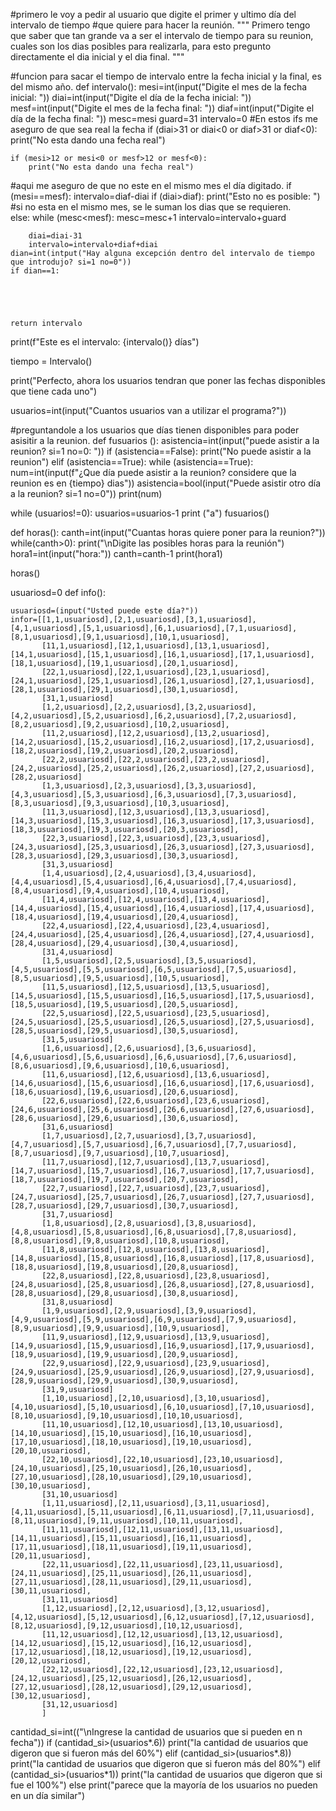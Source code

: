 #primero le voy a pedir al usuario que digite el primer y ultimo día del intervalo de tiempo
#que quiere para hacer la reunión.
"""
Primero tengo que saber que tan grande va a ser el intervalo de tiempo para su reunion, cuales son los dias posibles para realizarla,
para esto pregunto directamente el dia inicial y el dia final.
"""

#funcion para sacar el tiempo de intervalo entre la fecha inicial y la final, es del mismo año.
def intervalo():
    mesi=int(input("Digite el mes de la fecha inicial: "))
    diai=int(input("Digite el día de la fecha inicial: "))
    mesf=int(input("Digite el mes de la fecha final:  "))
    diaf=int(input("Digite el día de la fecha final:  "))
    mesc=mesi
    guard=31
    intervalo=0
#En estos ifs me aseguro de que sea real la fecha 
    if (diai>31 or diai<0 or diaf>31 or diaf<0):
        print("No esta dando una fecha real")
        
    if (mesi>12 or mesi<0 or mesf>12 or mesf<0):
        print("No esta dando una fecha real")
        
#aqui me aseguro de que no este en el mismo mes el día digitado.
    if (mesi==mesf):
        intervalo=diaf-diai
        if (diai>diaf):
           print("Esto no es posible: ")
#si no esta en el mismo mes, se le suman los dias que se requieren.        
    else:
        while (mesc<mesf):
            mesc=mesc+1
            intervalo=intervalo+guard
        
        diai=diai-31
        intervalo=intervalo+diaf+diai
    dian=int(intput("Hay alguna excepción dentro del intervalo de tiempo que introdujo? si=1 no=0"))
    if dian==1:
        
        



    return intervalo

print(f"Este es el intervalo: {intervalo()} días")

tiempo = Intervalo()


print("Perfecto, ahora los usuarios tendran que poner las fechas disponibles que tiene cada uno")


usuarios=int(input("Cuantos usuarios van a utilizar el programa?"))

#preguntandole a los usuarios que días tienen disponibles para poder asisitir a la reunion.
def fusuarios ():
    asistencia=int(input("puede asistir a la reunion? si=1 no=0: "))
    if (asistencia==False):
        print("No puede asistir a la reunion")
    elif (asistencia==True):
        while (asistencia==True):
            num=int(input(f"¿Que día puede asistir a la reunion? considere que la reunion es en {tiempo} dias"))
            asistencia=bool(input("Puede asistir otro día a la reunion? si=1 no=0"))
            print(num)

        
while (usuarios!=0):
    usuarios=usuarios-1
    print ("a")
    fusuarios()
    
def horas():
    canth=int(input("Cuantas horas quiere poner para la reunion?"))
    while(canth>0):
        print("\nDigite las posibles horas para la reunión")
        hora1=int(input("hora:"))
        canth=canth-1
        print(hora1)
        
horas()

usuariosd=0
def info():
    
    usuariosd=(input("Usted puede este día?"))
    infor=[[1,1,usuariosd],[2,1,usuariosd],[3,1,usuariosd],[4,1,usuariosd],[5,1,usuariosd],[6,1,usuariosd],[7,1,usuariosd],[8,1,usuariosd],[9,1,usuariosd],[10,1,usuariosd],
           [11,1,usuariosd],[12,1,usuariosd],[13,1,usuariosd],[14,1,usuariosd],[15,1,usuariosd],[16,1,usuariosd],[17,1,usuariosd],[18,1,usuariosd],[19,1,usuariosd],[20,1,usuariosd],
           [22,1,usuariosd],[22,1,usuariosd],[23,1,usuariosd],[24,1,usuariosd],[25,1,usuariosd],[26,1,usuariosd],[27,1,usuariosd],[28,1,usuariosd],[29,1,usuariosd],[30,1,usuariosd],
           [31,1,usuariosd]
           [1,2,usuariosd],[2,2,usuariosd],[3,2,usuariosd],[4,2,usuariosd],[5,2,usuariosd],[6,2,usuariosd],[7,2,usuariosd],[8,2,usuariosd],[9,2,usuariosd],[10,2,usuariosd],
           [11,2,usuariosd],[12,2,usuariosd],[13,2,usuariosd],[14,2,usuariosd],[15,2,usuariosd],[16,2,usuariosd],[17,2,usuariosd],[18,2,usuariosd],[19,2,usuariosd],[20,2,usuariosd],
           [22,2,usuariosd],[22,2,usuariosd],[23,2,usuariosd],[24,2,usuariosd],[25,2,usuariosd],[26,2,usuariosd],[27,2,usuariosd],[28,2,usuariosd]
           [1,3,usuariosd],[2,3,usuariosd],[3,3,usuariosd],[4,3,usuariosd],[5,3,usuariosd],[6,3,usuariosd],[7,3,usuariosd],[8,3,usuariosd],[9,3,usuariosd],[10,3,usuariosd],
           [11,3,usuariosd],[12,3,usuariosd],[13,3,usuariosd],[14,3,usuariosd],[15,3,usuariosd],[16,3,usuariosd],[17,3,usuariosd],[18,3,usuariosd],[19,3,usuariosd],[20,3,usuariosd],
           [22,3,usuariosd],[22,3,usuariosd],[23,3,usuariosd],[24,3,usuariosd],[25,3,usuariosd],[26,3,usuariosd],[27,3,usuariosd],[28,3,usuariosd],[29,3,usuariosd],[30,3,usuariosd],
           [31,3,usuariosd]
           [1,4,usuariosd],[2,4,usuariosd],[3,4,usuariosd],[4,4,usuariosd],[5,4,usuariosd],[6,4,usuariosd],[7,4,usuariosd],[8,4,usuariosd],[9,4,usuariosd],[10,4,usuariosd],
           [11,4,usuariosd],[12,4,usuariosd],[13,4,usuariosd],[14,4,usuariosd],[15,4,usuariosd],[16,4,usuariosd],[17,4,usuariosd],[18,4,usuariosd],[19,4,usuariosd],[20,4,usuariosd],
           [22,4,usuariosd],[22,4,usuariosd],[23,4,usuariosd],[24,4,usuariosd],[25,4,usuariosd],[26,4,usuariosd],[27,4,usuariosd],[28,4,usuariosd],[29,4,usuariosd],[30,4,usuariosd],
           [31,4,usuariosd]
           [1,5,usuariosd],[2,5,usuariosd],[3,5,usuariosd],[4,5,usuariosd],[5,5,usuariosd],[6,5,usuariosd],[7,5,usuariosd],[8,5,usuariosd],[9,5,usuariosd],[10,5,usuariosd],
           [11,5,usuariosd],[12,5,usuariosd],[13,5,usuariosd],[14,5,usuariosd],[15,5,usuariosd],[16,5,usuariosd],[17,5,usuariosd],[18,5,usuariosd],[19,5,usuariosd],[20,5,usuariosd],
           [22,5,usuariosd],[22,5,usuariosd],[23,5,usuariosd],[24,5,usuariosd],[25,5,usuariosd],[26,5,usuariosd],[27,5,usuariosd],[28,5,usuariosd],[29,5,usuariosd],[30,5,usuariosd],
           [31,5,usuariosd]
           [1,6,usuariosd],[2,6,usuariosd],[3,6,usuariosd],[4,6,usuariosd],[5,6,usuariosd],[6,6,usuariosd],[7,6,usuariosd],[8,6,usuariosd],[9,6,usuariosd],[10,6,usuariosd],
           [11,6,usuariosd],[12,6,usuariosd],[13,6,usuariosd],[14,6,usuariosd],[15,6,usuariosd],[16,6,usuariosd],[17,6,usuariosd],[18,6,usuariosd],[19,6,usuariosd],[20,6,usuariosd],
           [22,6,usuariosd],[22,6,usuariosd],[23,6,usuariosd],[24,6,usuariosd],[25,6,usuariosd],[26,6,usuariosd],[27,6,usuariosd],[28,6,usuariosd],[29,6,usuariosd],[30,6,usuariosd],
           [31,6,usuariosd]
           [1,7,usuariosd],[2,7,usuariosd],[3,7,usuariosd],[4,7,usuariosd],[5,7,usuariosd],[6,7,usuariosd],[7,7,usuariosd],[8,7,usuariosd],[9,7,usuariosd],[10,7,usuariosd],
           [11,7,usuariosd],[12,7,usuariosd],[13,7,usuariosd],[14,7,usuariosd],[15,7,usuariosd],[16,7,usuariosd],[17,7,usuariosd],[18,7,usuariosd],[19,7,usuariosd],[20,7,usuariosd],
           [22,7,usuariosd],[22,7,usuariosd],[23,7,usuariosd],[24,7,usuariosd],[25,7,usuariosd],[26,7,usuariosd],[27,7,usuariosd],[28,7,usuariosd],[29,7,usuariosd],[30,7,usuariosd],
           [31,7,usuariosd]
           [1,8,usuariosd],[2,8,usuariosd],[3,8,usuariosd],[4,8,usuariosd],[5,8,usuariosd],[6,8,usuariosd],[7,8,usuariosd],[8,8,usuariosd],[9,8,usuariosd],[10,8,usuariosd],
           [11,8,usuariosd],[12,8,usuariosd],[13,8,usuariosd],[14,8,usuariosd],[15,8,usuariosd],[16,8,usuariosd],[17,8,usuariosd],[18,8,usuariosd],[19,8,usuariosd],[20,8,usuariosd],
           [22,8,usuariosd],[22,8,usuariosd],[23,8,usuariosd],[24,8,usuariosd],[25,8,usuariosd],[26,8,usuariosd],[27,8,usuariosd],[28,8,usuariosd],[29,8,usuariosd],[30,8,usuariosd],
           [31,8,usuariosd]
           [1,9,usuariosd],[2,9,usuariosd],[3,9,usuariosd],[4,9,usuariosd],[5,9,usuariosd],[6,9,usuariosd],[7,9,usuariosd],[8,9,usuariosd],[9,9,usuariosd],[10,9,usuariosd],
           [11,9,usuariosd],[12,9,usuariosd],[13,9,usuariosd],[14,9,usuariosd],[15,9,usuariosd],[16,9,usuariosd],[17,9,usuariosd],[18,9,usuariosd],[19,9,usuariosd],[20,9,usuariosd],
           [22,9,usuariosd],[22,9,usuariosd],[23,9,usuariosd],[24,9,usuariosd],[25,9,usuariosd],[26,9,usuariosd],[27,9,usuariosd],[28,9,usuariosd],[29,9,usuariosd],[30,9,usuariosd],
           [31,9,usuariosd]
           [1,10,usuariosd],[2,10,usuariosd],[3,10,usuariosd],[4,10,usuariosd],[5,10,usuariosd],[6,10,usuariosd],[7,10,usuariosd],[8,10,usuariosd],[9,10,usuariosd],[10,10,usuariosd],
           [11,10,usuariosd],[12,10,usuariosd],[13,10,usuariosd],[14,10,usuariosd],[15,10,usuariosd],[16,10,usuariosd],[17,10,usuariosd],[18,10,usuariosd],[19,10,usuariosd],[20,10,usuariosd],
           [22,10,usuariosd],[22,10,usuariosd],[23,10,usuariosd],[24,10,usuariosd],[25,10,usuariosd],[26,10,usuariosd],[27,10,usuariosd],[28,10,usuariosd],[29,10,usuariosd],[30,10,usuariosd],
           [31,10,usuariosd]
           [1,11,usuariosd],[2,11,usuariosd],[3,11,usuariosd],[4,11,usuariosd],[5,11,usuariosd],[6,11,usuariosd],[7,11,usuariosd],[8,11,usuariosd],[9,11,usuariosd],[10,11,usuariosd],
           [11,11,usuariosd],[12,11,usuariosd],[13,11,usuariosd],[14,11,usuariosd],[15,11,usuariosd],[16,11,usuariosd],[17,11,usuariosd],[18,11,usuariosd],[19,11,usuariosd],[20,11,usuariosd],
           [22,11,usuariosd],[22,11,usuariosd],[23,11,usuariosd],[24,11,usuariosd],[25,11,usuariosd],[26,11,usuariosd],[27,11,usuariosd],[28,11,usuariosd],[29,11,usuariosd],[30,11,usuariosd],
           [31,11,usuariosd]
           [1,12,usuariosd],[2,12,usuariosd],[3,12,usuariosd],[4,12,usuariosd],[5,12,usuariosd],[6,12,usuariosd],[7,12,usuariosd],[8,12,usuariosd],[9,12,usuariosd],[10,12,usuariosd],
           [11,12,usuariosd],[12,12,usuariosd],[13,12,usuariosd],[14,12,usuariosd],[15,12,usuariosd],[16,12,usuariosd],[17,12,usuariosd],[18,12,usuariosd],[19,12,usuariosd],[20,12,usuariosd],
           [22,12,usuariosd],[22,12,usuariosd],[23,12,usuariosd],[24,12,usuariosd],[25,12,usuariosd],[26,12,usuariosd],[27,12,usuariosd],[28,12,usuariosd],[29,12,usuariosd],[30,12,usuariosd],
           [31,12,usuariosd]
           ]
        

cantidad_si=int(("\nIngrese la cantidad de usuarios que si pueden en n fecha"))
if (cantidad_si>(usuarios*.6))
print("la cantidad de usuarios que digeron que si fueron más del 60%")
elif (cantidad_si>(usuarios*.8))
print("la cantidad de usuarios que digeron que si fueron más del 80%")
elif (cantidad_si>(usuarios*1))
print("la cantidad de usuarios que digeron que si fue el 100%")
else
print("parece que la mayoría de los usuarios no pueden en un día similar")
